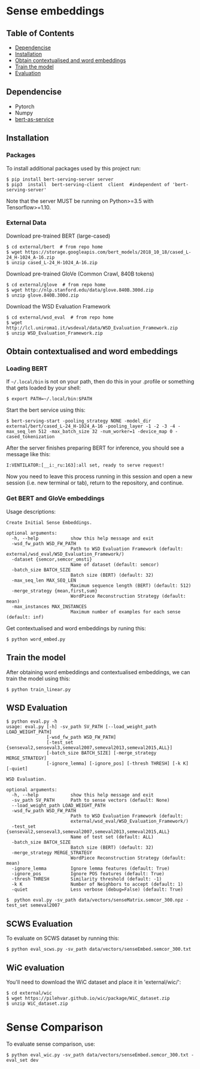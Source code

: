 # Sense embeddings

## Table of Contents

   * [Dependencise](#dependencise)
   * [Installation](#installation)
   * [Obtain contextualised and word embeddings](#obtain-contextualised-and-word-embeddings)
   * [Train the model](#train-the-model)
   * [Evaluation](#evaluation)

## Dependencise
- Pytorch
- Numpy
- [bert-as-service](https://github.com/hanxiao/bert-as-service)

## Installation
### Packages
To install additional packages used by this project run:
```
$ pip install bert-serving-server server 
$ pip3  install  bert-serving-client  client  #independent of 'bert-serving-server'
```
Note that the server MUST be running on Python>=3.5 with Tensorflow>=1.10.
### External Data
Download pre-trained BERT (large-cased)
```
$ cd external/bert  # from repo home
$ wget https://storage.googleapis.com/bert_models/2018_10_18/cased_L-24_H-1024_A-16.zip
$ unzip cased_L-24_H-1024_A-16.zip
```
Download pre-trained GloVe (Common Crawl, 840B tokens)
```
$ cd external/glove  # from repo home
$ wget http://nlp.stanford.edu/data/glove.840B.300d.zip
$ unzip glove.840B.300d.zip
```

Download the WSD Evaluation Framework
```
$ cd external/wsd_eval  # from repo home
$ wget http://lcl.uniroma1.it/wsdeval/data/WSD_Evaluation_Framework.zip
$ unzip WSD_Evaluation_Framework.zip
```
## Obtain contextualised and word embeddings
### Loading BERT
If ```~/.local/bin``` is not on your path, then do this in your .profile or something that gets loaded by your shell:
```
$ export PATH=~/.local/bin:$PATH
```
Start the bert service using this:
```
$ bert-serving-start -pooling_strategy NONE -model_dir external/bert/cased_L-24_H-1024_A-16 -pooling_layer -1 -2 -3 -4 -max_seq_len 512 -max_batch_size 32 -num_worker=1 -device_map 0 -cased_tokenization
```
After the server finishes preparing BERT for inference, you should see a message like this:
```
I:VENTILATOR:[__i:_ru:163]:all set, ready to serve request!
```

Now you need to leave this process running in this session and open a new session (i.e. new terminal or tab), return to the repository, and continue.

### Get BERT and GloVe embeddings
Usage descriptions:
```
Create Initial Sense Embeddings.

optional arguments:
  -h, --help            show this help message and exit
  -wsd_fw_path WSD_FW_PATH
                        Path to WSD Evaluation Framework (default: external/wsd_eval/WSD_Evaluation_Framework/)
  -dataset {semcor,semcor_omsti}
                        Name of dataset (default: semcor)
  -batch_size BATCH_SIZE
                        Batch size (BERT) (default: 32)
  -max_seq_len MAX_SEQ_LEN
                        Maximum sequence length (BERT) (default: 512)
  -merge_strategy {mean,first,sum}
                        WordPiece Reconstruction Strategy (default: mean)
  -max_instances MAX_INSTANCES
                        Maximum number of examples for each sense (default: inf)
```
Get contextualised and word embeddings by runing this:
```
$ python word_embed.py
```
## Train the model
After obtaining word embeddings and contextualised embeddings, we can train the model using this:
```
$ python train_linear.py
```

## WSD Evaluation
```
$ python eval.py -h
usage: eval.py [-h] -sv_path SV_PATH [--load_weight_path LOAD_WEIGHT_PATH]
               [-wsd_fw_path WSD_FW_PATH]
               [-test_set {senseval2,senseval3,semeval2007,semeval2013,semeval2015,ALL}]
               [-batch_size BATCH_SIZE] [-merge_strategy MERGE_STRATEGY]
               [-ignore_lemma] [-ignore_pos] [-thresh THRESH] [-k K] [-quiet]

WSD Evaluation.

optional arguments:
  -h, --help            show this help message and exit
  -sv_path SV_PATH      Path to sense vectors (default: None)
  --load_weight_path LOAD_WEIGHT_PATH
  -wsd_fw_path WSD_FW_PATH
                        Path to WSD Evaluation Framework (default:
                        external/wsd_eval/WSD_Evaluation_Framework/)
  -test_set {senseval2,senseval3,semeval2007,semeval2013,semeval2015,ALL}
                        Name of test set (default: ALL)
  -batch_size BATCH_SIZE
                        Batch size (BERT) (default: 32)
  -merge_strategy MERGE_STRATEGY
                        WordPiece Reconstruction Strategy (default: mean)
  -ignore_lemma         Ignore lemma features (default: True)
  -ignore_pos           Ignore POS features (default: True)
  -thresh THRESH        Similarity threshold (default: -1)
  -k K                  Number of Neighbors to accept (default: 1)
  -quiet                Less verbose (debug=False) (default: True)

```
```
$  python eval.py -sv_path data/vectors/senseMatrix.semcor_300.npz -test_set semeval2007
```

## SCWS Evaluation
To evaluate on SCWS dataset by running this:
```
$ python eval_scws.py -sv_path data/vectors/senseEmbed.semcor_300.txt
```

## WiC evaluation
You'll need to download the WiC dataset and place it in 'external/wic/':
```
$ cd external/wic
$ wget https://pilehvar.github.io/wic/package/WiC_dataset.zip
$ unzip WiC_dataset.zip
```
# Sense Comparison
To evaluate sense comparison, use:
```
$ python eval_wic.py -sv_path data/vectors/senseEmbed.semcor_300.txt -eval_set dev
```



